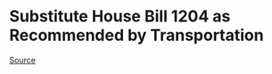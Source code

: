 # Substitute House Bill 1204 as Recommended by Transportation

[Source](http://lawfilesext.leg.wa.gov/biennium/2021-22/Xml/Bills/House%20Bills/1204-S.xml)